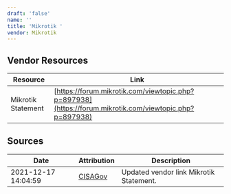 ```yaml
---
draft: 'false'
name: ''
title: 'Mikrotik '
vendor: Mikrotik
---
```


## Vendor Resources
| Resource | Link |
| --- | --- |
| Mikrotik Statement | [https://forum.mikrotik.com/viewtopic.php?p=897938](https://forum.mikrotik.com/viewtopic.php?p=897938) |



## Sources
| Date | Attribution | Description |
| --- | --- | --- |
| 2021-12-17 14:04:59 | [CISAGov](https://raw.githubusercontent.com/cisagov/log4j-affected-db/develop/README.md) | Updated vendor link Mikrotik Statement.  |
